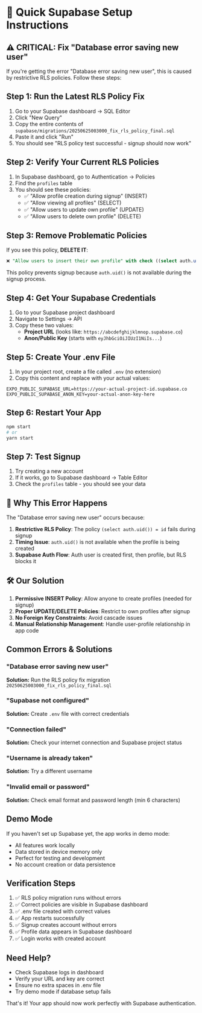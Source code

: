 # 🚀 Quick Supabase Setup Instructions

## ⚠️ CRITICAL: Fix "Database error saving new user"

If you're getting the error "Database error saving new user", this is caused by restrictive RLS policies. Follow these steps:

## Step 1: Run the Latest RLS Policy Fix
1. Go to your Supabase dashboard → SQL Editor
2. Click "New Query"
3. Copy the entire contents of `supabase/migrations/20250625003000_fix_rls_policy_final.sql`
4. Paste it and click "Run"
5. You should see "RLS policy test successful - signup should now work"

## Step 2: Verify Your Current RLS Policies
1. In Supabase dashboard, go to Authentication → Policies
2. Find the `profiles` table
3. You should see these policies:
   - ✅ "Allow profile creation during signup" (INSERT)
   - ✅ "Allow viewing all profiles" (SELECT)  
   - ✅ "Allow users to update own profile" (UPDATE)
   - ✅ "Allow users to delete own profile" (DELETE)

## Step 3: Remove Problematic Policies
If you see this policy, **DELETE IT**:
```sql
❌ "Allow users to insert their own profile" with check ((select auth.uid()) = id)
```

This policy prevents signup because `auth.uid()` is not available during the signup process.

## Step 4: Get Your Supabase Credentials
1. Go to your Supabase project dashboard
2. Navigate to Settings → API
3. Copy these two values:
   - **Project URL** (looks like: `https://abcdefghijklmnop.supabase.co`)
   - **Anon/Public Key** (starts with `eyJhbGciOiJIUzI1NiIs...`)

## Step 5: Create Your .env File
1. In your project root, create a file called `.env` (no extension)
2. Copy this content and replace with your actual values:

```
EXPO_PUBLIC_SUPABASE_URL=https://your-actual-project-id.supabase.co
EXPO_PUBLIC_SUPABASE_ANON_KEY=your-actual-anon-key-here
```

## Step 6: Restart Your App
```bash
npm start
# or
yarn start
```

## Step 7: Test Signup
1. Try creating a new account
2. If it works, go to Supabase dashboard → Table Editor
3. Check the `profiles` table - you should see your data

## 🔧 Why This Error Happens

The "Database error saving new user" occurs because:

1. **Restrictive RLS Policy**: The policy `(select auth.uid()) = id` fails during signup
2. **Timing Issue**: `auth.uid()` is not available when the profile is being created
3. **Supabase Auth Flow**: Auth user is created first, then profile, but RLS blocks it

## 🛠️ Our Solution

1. **Permissive INSERT Policy**: Allow anyone to create profiles (needed for signup)
2. **Proper UPDATE/DELETE Policies**: Restrict to own profiles after signup
3. **No Foreign Key Constraints**: Avoid cascade issues
4. **Manual Relationship Management**: Handle user-profile relationship in app code

## Common Errors & Solutions

### "Database error saving new user"
**Solution:** Run the RLS policy fix migration `20250625003000_fix_rls_policy_final.sql`

### "Supabase not configured"
**Solution:** Create `.env` file with correct credentials

### "Connection failed"
**Solution:** Check your internet connection and Supabase project status

### "Username is already taken"
**Solution:** Try a different username

### "Invalid email or password"
**Solution:** Check email format and password length (min 6 characters)

## Demo Mode
If you haven't set up Supabase yet, the app works in demo mode:
- All features work locally
- Data stored in device memory only
- Perfect for testing and development
- No account creation or data persistence

## Verification Steps
1. ✅ RLS policy migration runs without errors
2. ✅ Correct policies are visible in Supabase dashboard
3. ✅ .env file created with correct values
4. ✅ App restarts successfully
5. ✅ Signup creates account without errors
6. ✅ Profile data appears in Supabase dashboard
7. ✅ Login works with created account

## Need Help?
- Check Supabase logs in dashboard
- Verify your URL and key are correct
- Ensure no extra spaces in .env file
- Try demo mode if database setup fails

That's it! Your app should now work perfectly with Supabase authentication.